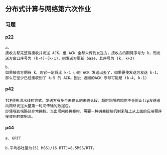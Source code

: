 ## 分布式计算与网络第六次作业





###  习题

#### p22
```
a.
接收方都完整得接收并发送 ACK，但 ACK 全都未传到发送方，接收方的期待序号为 k，而发送方窗口序号为 (k-4)-(k-1)，则发送方更新 base，其序号为 (k, k+3)

b.
如果接收方期待 k，则它一定将比 k-1 小的 ACK 发送出去了，如果要使发送方发送 k-1，那么它至少已经接收到了 k-5 的 ACK。因此 返回的ACK 序号可能是 (k-4, k-1)
```
#### p42
```
TCP使用流水线的方式，发送方有多个未确认的未确认段。超时间隔的加倍不会阻止tcp发送者向网络发送大量第一时间传输的数据包，
即使端到端路径非常拥挤。当出现网络拥塞时，需要一种拥塞控制机制来阻止从上面的应用程序接收到的数据流。

```

#### p44
```
a. 6RTT

b.平均吞吐量为(51 MSS)/(6 RTT)=8.5MSS/RTT。
```

